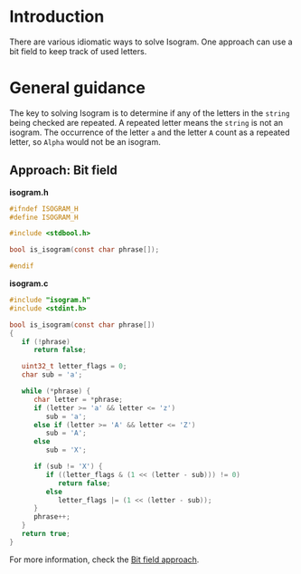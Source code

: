 # Introduction

There are various idiomatic ways to solve Isogram.
One approach can use a bit field to keep track of used letters.

# General guidance

The key to solving Isogram is to determine if any of the letters in the `string` being checked are repeated.
A repeated letter means the `string` is not an isogram.
The occurrence of the letter `a` and the letter `A` count as a repeated letter, so `Alpha` would not be an isogram.

## Approach: Bit field

**isogram.h**

```c
#ifndef ISOGRAM_H
#define ISOGRAM_H

#include <stdbool.h>

bool is_isogram(const char phrase[]);

#endif
```

**isogram.c**

```c
#include "isogram.h"
#include <stdint.h>

bool is_isogram(const char phrase[])
{
   if (!phrase)
      return false;

   uint32_t letter_flags = 0;
   char sub = 'a';

   while (*phrase) {
      char letter = *phrase;
      if (letter >= 'a' && letter <= 'z')
         sub = 'a';
      else if (letter >= 'A' && letter <= 'Z')
         sub = 'A';
      else
         sub = 'X';

      if (sub != 'X') {
         if ((letter_flags & (1 << (letter - sub))) != 0)
            return false;
         else
            letter_flags |= (1 << (letter - sub));
      }
      phrase++;
   }
   return true;
}
```

For more information, check the [Bit field approach][approach-bitfield].

[approach-bitfield]: https://exercism.org/tracks/c/exercises/isogram/approaches/bitfield
